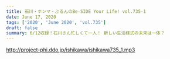 ```yaml
---
title: 石川・ホンマ・ぶるんのBe-SIDE Your Life! vol.735-1
date: June 17, 2020
tags: ['2020', 'June 2020', 'vol.735']
draft: false
summary: 6/12収録！石川さん忙しくて一人！ 新しい生活様式の未来は一体？
---
```


http://project-phi.ddo.jp/ishikawa/ishikawa735_1.mp3
